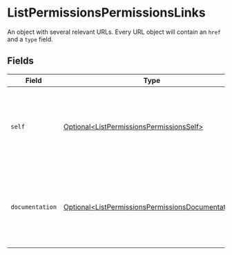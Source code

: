 # ListPermissionsPermissionsLinks

An object with several relevant URLs. Every URL object will contain an `href` and a `type` field.


## Fields

| Field                                                                                                                    | Type                                                                                                                     | Required                                                                                                                 | Description                                                                                                              |
| ------------------------------------------------------------------------------------------------------------------------ | ------------------------------------------------------------------------------------------------------------------------ | ------------------------------------------------------------------------------------------------------------------------ | ------------------------------------------------------------------------------------------------------------------------ |
| `self`                                                                                                                   | [Optional\<ListPermissionsPermissionsSelf>](../../models/operations/ListPermissionsPermissionsSelf.md)                   | :heavy_minus_sign:                                                                                                       | In v2 endpoints, URLs are commonly represented as objects with an `href` and `type` field.                               |
| `documentation`                                                                                                          | [Optional\<ListPermissionsPermissionsDocumentation>](../../models/operations/ListPermissionsPermissionsDocumentation.md) | :heavy_minus_sign:                                                                                                       | In v2 endpoints, URLs are commonly represented as objects with an `href` and `type` field.                               |